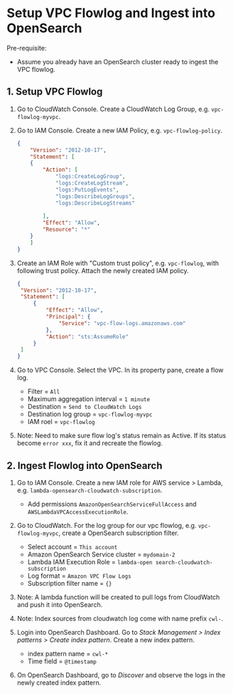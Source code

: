 # Setup VPC Flowlog and Ingest into OpenSearch



Pre-requisite:

* Assume you already have an OpenSearch cluster ready to ingest the VPC flowlog.



## 1. Setup VPC Flowlog

1. Go to CloudWatch Console. Create a CloudWatch Log Group, e.g. `vpc-flowlog-myvpc`. 

2. Go to IAM Console. Create a new IAM Policy, e.g. `vpc-flowlog-policy`.

   ```json
   {
       "Version": "2012-10-17",
       "Statement": [
       {
           "Action": [
               "logs:CreateLogGroup",
               "logs:CreateLogStream",
               "logs:PutLogEvents",
               "logs:DescribeLogGroups",
               "logs:DescribeLogStreams"
           
           ],
           "Effect": "Allow",
           "Resource": "*"
       }
       ]
   }
   ```

3. Create an IAM Role with "Custom trust policy", e.g. `vpc-flowlog`, with following trust policy. Attach the newly created IAM policy.

   ```json
   {
   	"Version": "2012-10-17",
   	"Statement": [
   		{
   			"Effect": "Allow",
   			"Principal": {
   				"Service": "vpc-flow-logs.amazonaws.com"
   			},
   			"Action": "sts:AssumeRole"
   		}
   	]
   }
   ```

   

4. Go to VPC Console. Select the VPC. In its property pane, create a flow log.

   * Filter = `All`
   * Maximum aggregation interval = `1 minute`
   * Destination = `Send to CloudWatch Logs`
   * Destination log group = `vpc-flowlog-myvpc`
   * IAM roel = `vpc-flowlog`

5. Note: Need to make sure flow log's status remain as Active. If its status become `error xxx`, fix it and recreate the flowlog.



## 2. Ingest Flowlog into OpenSearch

1. Go to IAM Console. Create a new IAM role for AWS service > Lambda, e.g. `lambda-opensearch-cloudwatch-subscription`. 
   * Add permissions `AmazonOpenSearchServiceFullAccess` and `AWSLambdaVPCAccessExecutionRole`.
2. Go to CloudWatch. For the log group for our vpc flowlog, e.g. `vpc-flowlog-myvpc`, create a OpenSearch subscription filter.
   * Select account = `This account`
   * Amazon OpenSearch Service cluster = `mydomain-2`
   * Lambda IAM Execution Role = `lambda-open search-cloudwatch-subscription`
   * Log format = `Amazon VPC Flow Logs`
   * Subscription filter name = `{}`
3. Note: A lambda function will be created to pull logs from CloudWatch and push it into OpenSearch.
4. Note: Index sources from cloudwatch log come with name prefix `cwl-`.
5. Login into OpenSearch Dashboard. Go to *Stack Management > Index patterns > Create index pattern*. Create a new index pattern. 
   * index pattern name = `cwl-*`
   * Time field = `@timestamp`

6. On OpenSearch Dashboard, go to *Discover* and observe the logs in the newly created index pattern. 



